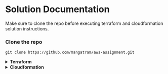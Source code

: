 # Solution Documentation
Make sure to clone the repo before executing terraform and cloudformation solution instructions.
### Clone the repo
```shell
git clone https://github.com/mangatram/aws-assignment.git
```
<details>
<summary><b>Terraform</b></summary>


Terraform creates the following resources:
- An S3 Bucket for file uploads name test-bucket (this can be changed in parameter file named parameters.tfvars).
- A DynamoDb table named `Files` with an attribute `FileName`.
- A Step Function to log uploaded files in the DynamoDb table.
- A Lambda function triggered by file uploads, executing the Step Function.

Note: 
- Above parameters can be changed as required in parameters.tfvars file
- Endpoint URL for localstack is parameterized to allow the code to run on aws


### How to Use

#### Navigate to terraform solution directory
```shell
cd solution/tf
```

#### Starting LocalStack

Run the following command to start localstack:

```shell
docker-compose up  
```
Watch the logs for `Execution of "preload_services" took 986.95ms` 

#### Authentication
```shell
export AWS_ACCESS_KEY_ID=foobar
export AWS_SECRET_ACCESS_KEY=foobar
export AWS_REGION=eu-central-1
```

#### Terraform execution

Make sure terraform is installed on the machine executing these commands. Follow the install instructions [here](https://developer.hashicorp.com/terraform/tutorials/aws-get-started/install-cli)

#### Terraform init, plan and apply
```shell
terraform init
terraform plan --var-file="parameters-localstack.tfvars"
# run below after validating terraform plan output
terraform apply --var-file="parameters-localstack.tfvars" --auto-approve
```
#### Validate functionality
###### upload a file to s3 bucket
```shell
aws --endpoint-url http://localhost:4566 s3 cp README.md s3://test-bucket/
```
##### verify step function trigger

```shell
# if below output shows an entry for above copied file name, the execution is a success
aws --endpoint-url http://localhost:4566 dynamodb scan --table-name Files
```
</details>

<details>
<summary><b>Cloudformation</b></summary>